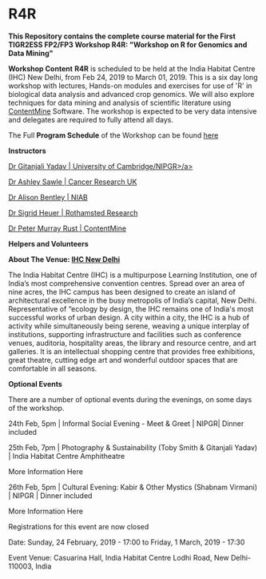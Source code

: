 # R4R
<b>This Repository contains the complete course material for the First TIGR2ESS FP2/FP3 Workshop R4R: "Workshop on R for Genomics and Data Mining"</b>

<b>Workshop Content</b>
<b>R4R</b> is scheduled to be held at the India Habitat Centre (IHC) New Delhi, from Feb 24, 2019 to March 01, 2019. This is a six day long workshop with lectures, Hands-on modules and exercises for use of 'R' in biological data analysis and advanced crop genomics. We will also explore techniques for data mining and analysis of scientific literature using <a href=http://contentmine.org/>ContentMine</a> Software. The workshop is expected to be very data intensive and delegates are required to fully attend all days.

The Full <b>Program Schedule</b> of the Workshop can be found <a href=IHC_R_workshop_Program_Schedule_NIPGR.pdf>here</a>

<b>Instructors</b>

<a href= www.nipgr.res.in/research/dr_gyadav.php>Dr Gitanjali Yadav | University of Cambridge/NIPGR>/a>

<a href=https://www.cruk.cam.ac.uk/author/ashley-sawle>Dr Ashley Sawle | Cancer Research UK</a>

<a href= http://www.niab.com/pages/id/398/Dr_Alison_Bentley>Dr Alison Bentley | NIAB</a>

<a href =https://www.rothamsted.ac.uk/our-people/sigrid-heuer>Dr Sigrid Heuer | Rothamsted Research</a>

<a href= https://www.shuttleworthfoundation.org/fellows/pmr/>Dr Peter Murray Rust | ContentMine</a>

<b>Helpers and Volunteers</b>



<b>About The Venue: <a href = https://www.indiahabitat.org/>IHC New Delhi</a></b>

The India Habitat Centre (IHC) is a multipurpose Learning Institution, one of India’s most comprehensive convention centres. Spread over an area of nine acres, the IHC campus has been designed to create an island of architectural excellence in the busy metropolis of India’s capital, New Delhi. Representative of “ecology by design, the IHC remains one of India's most successful works of urban design. A city within a city, the IHC is a hub of activity while simultaneously being serene, weaving a unique interplay of institutions, supporting infrastructure and facilities such as conference venues, auditoria, hospitality areas, the library and resource centre, and art galleries. It is an intellectual shopping centre that provides free exhibitions, great theatre, cutting edge art and wonderful outdoor spaces that are comfortable in all seasons. 

  
<b>Optional Events</b>

There are a number of optional events during the evenings, on some days of the workshop.

24th Feb, 5pm | Informal Social Evening - Meet & Greet | NIPGR| Dinner included 

25th Feb, 7pm | Photography & Sustainability (Toby Smith & Gitanjali Yadav) | India Habitat Centre Amphitheatre 

More Information Here

26th Feb, 5pm | Cultural Evening: Kabir & Other Mystics (Shabnam Virmani) | NIPGR | Dinner included 

More Information Here

Registrations for this event are now closed

Date: 
Sunday, 24 February, 2019 - 17:00 to Friday, 1 March, 2019 - 17:30

Event Venue: 
Casuarina Hall, India Habitat Centre Lodhi Road, New Delhi-110003, India
